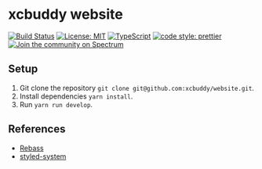 # xcbuddy website

[![Build Status](https://travis-ci.org/xcbuddy/website.svg?branch=master)](https://travis-ci.org/xcbuddy/website)
[![License: MIT](https://img.shields.io/badge/License-MIT-yellow.svg)](https://opensource.org/licenses/MIT)
[![TypeScript](https://badges.frapsoft.com/typescript/love/typescript.svg?v=101)](https://github.com/ellerbrock/typescript-badges/)
[![code style: prettier](https://img.shields.io/badge/code_style-prettier-ff69b4.svg?style=flat-square)](https://github.com/prettier/prettier)
[![Join the community on Spectrum](https://withspectrum.github.io/badge/badge.svg)](https://spectrum.chat/xcbuddy)

## Setup

1.  Git clone the repository `git clone git@github.com:xcbuddy/website.git`.
2.  Install dependencies `yarn install`.
3.  Run `yarn run develop`.

## References

* [Rebass](http://jxnblk.com/rebass/)
* [styled-system](https://github.com/jxnblk/styled-system)
